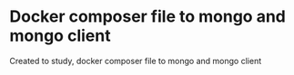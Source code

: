 # Docker composer file to mongo and mongo client

Created to study, docker composer file to mongo and mongo client
